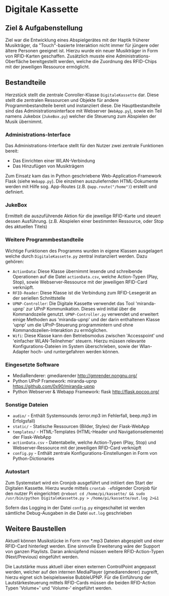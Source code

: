 # Digitale Kassette

## Ziel & Aufgabenstellung

Ziel war die Entwicklung eines Abspielgerätes mit der Haptik früherer Musikträger, da "Touch"-basierte Interaktion nicht immer für jüngere oder ältere Personen geeignet ist. Hierzu wurde ein neuer Musikträger in Form von RFID-Karten geschaffen. Zusätzlich musste eine Administrations-Oberfläche bereitgestellt werden, welche die Zuordnung des RFID-Chips mit der jeweiligen Ressource ermöglicht. 

## Bestandteile

Herzstück stellt die zentrale Conroller-Klasse `DigitaleKassette` dar. Diese stellt die zentralen Ressourcen und Objekte für andere Programmbestandteile bereit und instanziiert diese. Die Hauptbestandteile sind das Administrationsinterface mit Webserver (`WebApp.py`), sowie ein Teil namens Jukebox (`JukeBox.py`) welcher die Steuerung zum Abspielen der Musik übernimmt. 

### Administrations-Interface

Das Administrations-Interface stellt für den Nutzer zwei zentrale Funktionen bereit:
* Das Einrichten einer WLAN-Verbindung
* Das Hinzufügen von Musikträgern

Zum Einsatz kam das in Python geschriebene Web-Application-Framework Flask (siehe `Webapp.py`). Die einzelnen auszuliefernden HTML-Dokumente werden mit Hilfe sog. App-Routes (z.B. `@app.route("/home")`) erstellt und definiert.

### JukeBox

Ermittelt die auszuführende Aktion für die jeweilige RFID-Karte und steuert dessen Ausführung. (z.B. Abspielen einer bestimmten Ressource, oder Stop des aktuellen Titels) 

### Weitere Programmbestandteile

Wichtige Funktionen des Programms wurden in eigene Klassen ausgelagert welche durch `DigitaleKassette.py` zentral instanziiert werden. Dazu gehören:
* `ActionData`: Diese Klasse übernimmt lesende und schreibende Operationen auf die Datei `actionData.csv`, welche Action-Typen (Play, Stop), sowie Webserver-Ressource mit der jeweiligen RFID-Card verknüpft.
* `RFID-Reader`: Diese Klasse ist die Verbindung zum RFID-Lesegerät an der seriellen Schnittstelle
* `UPNP-Controller`: Die Digitale Kassette verwendet das Tool 'miranda-upnp' zur UPnP Kommunikation. Dieses wird initial über die Kommandozeile genutzt. `UPNP-Controller.py` verwendet und erweitert einige Methoden aus 'miranda-upnp' und der darin enthaltenen Klasse 'upnp' um die UPnP-Steuerung programmintern und ohne Kommandozeilen-Interaktion zu ermöglichen. 
* `Wifi`: Diese Klasse kann den Betriebsmodus zwischen 'Accesspoint' und 'einfacher WLAN-Teilnehmer' steuern. Hierzu müssen relevante Konfigurations-Dateien im System überschrieben, sowie der Wlan-Adapter hoch- und runtergefahren werden können.

### Eingesetzte Software

* MediaRenderer: gmediarender http://gmrender.nongnu.org/
* Python UPnP Framework: miranda-upnp https://github.com/0x90/miranda-upnp
* Python Webserver & Webapp Framework: flask http://flask.pocoo.org/

### Sonstige Dateien

* `audio/` - Enthält Systemsounds (error.mp3 im Fehlerfall, beep.mp3 im Erfolgsfall)
* `static/` - Statische Ressourcen (Bilder, Styles) der Flask-WebApp
* `templates/` - HTML-Templates (HTML-Header und Navigationselemente) der Flask-WebApp
* `actionData.csv` - Datentabelle, welche Action-Typen (Play, Stop) und Webserver-Ressource mit der jeweiligen RFID-Card verknüpft
* `config.py` - Enthält zentrale Konfigurations-Einstellungen in Form von Python-Dictionaries

### Autostart

Zum Systemstart wird ein Cronjob ausgeführt und initiiert den Start der Digitalen Kassette. Hierzu wurde mittels `crontab -e`folgender Cronjob für den nutzer Pi eingerichtet: 
`@reboot cd /home/pi/kassette/ && sudo /usr/bin/python DigitaleKassette.py > /home/pi/kassette/out.log 2>&1`

Sofern das Logging in der Datei `config.py` eingeschaltet ist werden sämtliche Debug-Ausgaben in die Datei `out.log` geschrieben

## Weitere Baustellen

Aktuell können Musikstücke in Form von *.mp3 Dateien abgespielt und einer RFID-Card hinterlegt werden. Eine sinnvolle Erweiterung wäre der Support von ganzen Playlists. Daran anknüpfend müssen weitere RFID-Action-Typen (Next/Previous) eingeführt werden.

Die Lautstärke muss aktuell über einen externen ControlPoint angepasst werden, welcher auf den internen MediaPlayer (gmediarenderer) zugreift, hierzu eignet sich beispielsweise BubbleUPNP. Für die Einführung der Lautstärkesteuerung mittels RFID-Cards müssen die beiden RFID-Action Typen 'Volume+' und 'Volume-' eingeführt werden.

